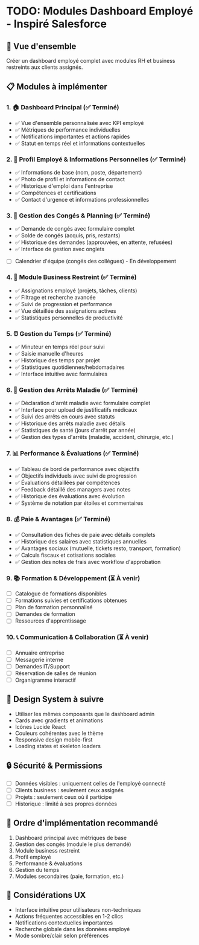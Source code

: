 # TODO: Modules Dashboard Employé - Inspiré Salesforce

## 🎯 Vue d'ensemble
Créer un dashboard employé complet avec modules RH et business restreints aux clients assignés.

## 📋 Modules à implémenter

### 1. 🏠 Dashboard Principal (✅ Terminé)
- ✅ Vue d'ensemble personnalisée avec KPI employé
- ✅ Métriques de performance individuelles
- ✅ Notifications importantes et actions rapides
- ✅ Statut en temps réel et informations contextuelles

### 2. 👤 Profil Employé & Informations Personnelles (✅ Terminé)
- ✅ Informations de base (nom, poste, département)
- ✅ Photo de profil et informations de contact  
- ✅ Historique d'emploi dans l'entreprise
- ✅ Compétences et certifications
- ✅ Contact d'urgence et informations professionnelles

### 3. 📅 Gestion des Congés & Planning (✅ Terminé)
- ✅ Demande de congés avec formulaire complet
- ✅ Solde de congés (acquis, pris, restants)
- ✅ Historique des demandes (approuvées, en attente, refusées)
- ✅ Interface de gestion avec onglets
- [ ] Calendrier d'équipe (congés des collègues) - En développement

### 4. 🤝 Module Business Restreint (✅ Terminé)
- ✅ Assignations employé (projets, tâches, clients)
- ✅ Filtrage et recherche avancée
- ✅ Suivi de progression et performance
- ✅ Vue détaillée des assignations actives
- ✅ Statistiques personnelles de productivité

### 5. ⏰ Gestion du Temps (✅ Terminé)
- ✅ Minuteur en temps réel pour suivi
- ✅ Saisie manuelle d'heures
- ✅ Historique des temps par projet
- ✅ Statistiques quotidiennes/hebdomadaires
- ✅ Interface intuitive avec formulaires

### 6. 🏥 Gestion des Arrêts Maladie (✅ Terminé)
- ✅ Déclaration d'arrêt maladie avec formulaire complet
- ✅ Interface pour upload de justificatifs médicaux
- ✅ Suivi des arrêts en cours avec statuts
- ✅ Historique des arrêts maladie avec détails
- ✅ Statistiques de santé (jours d'arrêt par année)
- ✅ Gestion des types d'arrêts (maladie, accident, chirurgie, etc.)

### 7. 📊 Performance & Évaluations (✅ Terminé)
- ✅ Tableau de bord de performance avec objectifs
- ✅ Objectifs individuels avec suivi de progression
- ✅ Évaluations détaillées par compétences
- ✅ Feedback détaillé des managers avec notes
- ✅ Historique des évaluations avec évolution
- ✅ Système de notation par étoiles et commentaires

### 8. 💰 Paie & Avantages (✅ Terminé)
- ✅ Consultation des fiches de paie avec détails complets
- ✅ Historique des salaires avec statistiques annuelles
- ✅ Avantages sociaux (mutuelle, tickets resto, transport, formation)
- ✅ Calculs fiscaux et cotisations sociales
- ✅ Gestion des notes de frais avec workflow d'approbation

### 9. 📚 Formation & Développement (⏳ À venir)
- [ ] Catalogue de formations disponibles
- [ ] Formations suivies et certifications obtenues
- [ ] Plan de formation personnalisé
- [ ] Demandes de formation
- [ ] Ressources d'apprentissage

### 10. 📞 Communication & Collaboration (⏳ À venir)
- [ ] Annuaire entreprise
- [ ] Messagerie interne
- [ ] Demandes IT/Support
- [ ] Réservation de salles de réunion
- [ ] Organigramme interactif

## 🎨 Design System à suivre
- Utiliser les mêmes composants que le dashboard admin
- Cards avec gradients et animations
- Icônes Lucide React
- Couleurs cohérentes avec le thème
- Responsive design mobile-first
- Loading states et skeleton loaders

## 🔒 Sécurité & Permissions
- [ ] Données visibles : uniquement celles de l'employé connecté
- [ ] Clients business : seulement ceux assignés
- [ ] Projets : seulement ceux où il participe
- [ ] Historique : limité à ses propres données

## 🚀 Ordre d'implémentation recommandé
1. Dashboard principal avec métriques de base
2. Gestion des congés (module le plus demandé)
3. Module business restreint
4. Profil employé
5. Performance & évaluations
6. Gestion du temps
7. Modules secondaires (paie, formation, etc.)

## 📱 Considérations UX
- Interface intuitive pour utilisateurs non-techniques
- Actions fréquentes accessibles en 1-2 clics
- Notifications contextuelles importantes
- Recherche globale dans les données employé
- Mode sombre/clair selon préférences